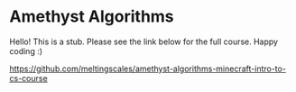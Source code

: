 # Amethyst Algorithms

Hello! This is a stub. Please see the link below for the full course. Happy coding :)

<https://github.com/meltingscales/amethyst-algorithms-minecraft-intro-to-cs-course>
